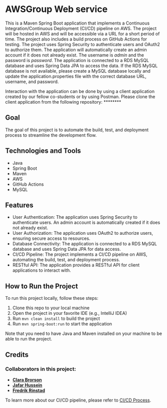 # AWSGroup Web service
This is a Maven Spring Boot application that implements a Continuous Integration/Continuous Deployment (CI/CD) pipeline on AWS. The project will be hosted in AWS and will be accessible via a URL for a short period of time. The project also includes a build process on GitHub Actions for testing.
The project uses Spring Security to authenticate users and OAuth2 to authorize them.
The application will automatically create an admin account if it does not already exist. The username is *admin* and the password is *password*.
The application is connected to a RDS MySQL database and uses Spring Data JPA to access the data. If the RDS MySQL database is not available, please create a MySQL database locally and update the application.properties file with the correct database URL, username, and password.

Interaction with the application can be done by using a client application created by our fellow co-students or by using Postman.
Please clone the client application from the following repository: ********


## Goal

The goal of this project is to automate the build, test, and deployment process to streamline the development flow.

## Technologies and Tools

- Java
- Spring Boot
- Maven
- AWS
- GitHub Actions
- MySQL

## Features

- User Authentication: The application uses Spring Security to authenticate users. An admin account is automatically created if it does not already exist.
- User Authorization: The application uses OAuth2 to authorize users, ensuring secure access to resources.
- Database Connectivity: The application is connected to a RDS MySQL database and uses Spring Data JPA for data access.
- CI/CD Pipeline: The project implements a CI/CD pipeline on AWS, automating the build, test, and deployment process.
- RESTful API: The application provides a RESTful API for client applications to interact with.


## How to Run the Project

To run this project locally, follow these steps:

1. Clone this repo to your local machine
2. Open the project in your favorite IDE (e.g., IntelliJ IDEA)
3. Run `mvn clean install` to build the project
4. Run `mvn spring-boot:run` to start the application

Note that you need to have Java and Maven installed on your machine to be able to run the project.

## Credits

### Collaborators in this project:
- **[Clara Brorson](https://github.com/clarabrorson)**
- **[Jafar Hussein](https://github.com/Jafar-Hussein)**
- **[Fredrik Rinstad](https://github.com/fringston)**

To learn more about our CI/CD pipeline, please refer to [CI/CD Process](CI_CD_PROCESS.md).